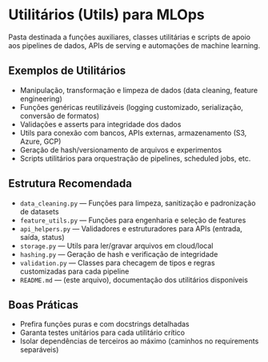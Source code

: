 # Utilitários (Utils) para MLOps

Pasta destinada a funções auxiliares, classes utilitárias e scripts de apoio aos pipelines de dados, APIs de serving e automações de machine learning.

## Exemplos de Utilitários

- Manipulação, transformação e limpeza de dados (data cleaning, feature engineering)
- Funções genéricas reutilizáveis (logging customizado, serialização, conversão de formatos)
- Validações e asserts para integridade dos dados
- Utils para conexão com bancos, APIs externas, armazenamento (S3, Azure, GCP)
- Geração de hash/versionamento de arquivos e experimentos
- Scripts utilitários para orquestração de pipelines, scheduled jobs, etc.

## Estrutura Recomendada

- `data_cleaning.py` — Funções para limpeza, sanitização e padronização de datasets
- `feature_utils.py` — Funções para engenharia e seleção de features
- `api_helpers.py` — Validadores e estruturadores para APIs (entrada, saída, status)
- `storage.py` — Utils para ler/gravar arquivos em cloud/local
- `hashing.py` — Geração de hash e verificação de integridade
- `validation.py` — Classes para checagem de tipos e regras customizadas para cada pipeline
- `README.md` — (este arquivo), documentação dos utilitários disponíveis

## Boas Práticas

- Prefira funções puras e com docstrings detalhadas
- Garanta testes unitários para cada utilitário crítico
- Isolar dependências de terceiros ao máximo (caminhos no requirements separáveis)


